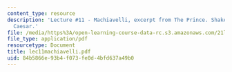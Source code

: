 ```yaml
---
content_type: resource
description: 'Lecture #11 - Machiavelli, excerpt from The Prince. Shakespeare, Julius
  Caesar.'
file: /media/https%3A/open-learning-course-data-rc.s3.amazonaws.com/21l-450-literature-and-ethical-values-fall-2002/84b5866e93b4f073fe0d4bfd637a49b0_lec11machiavelli.pdf
file_type: application/pdf
resourcetype: Document
title: lec11machiavelli.pdf
uid: 84b5866e-93b4-f073-fe0d-4bfd637a49b0
---
```

